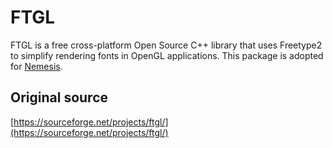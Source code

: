 # FTGL
FTGL is a free cross-platform Open Source C++ library that uses Freetype2 to simplify rendering fonts in OpenGL applications. This package is adopted for [Nemesis](https://github.com/kulhanek/nemesis).

## Original source
[https://sourceforge.net/projects/ftgl/](https://sourceforge.net/projects/ftgl/)

